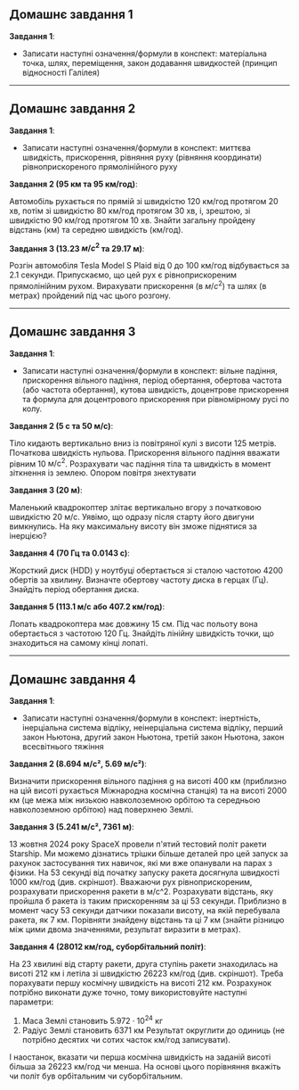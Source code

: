 ## Домашнє завдання 1

**Завдання 1**:
- Записати наступні означення/формули в конспект: матеріальна точка, шлях, переміщення, закон додавання швидкостей (принцип відносності Галілея)

---

## Домашнє завдання 2

**Завдання 1**:
- Записати наступні означення/формули в конспект: миттєва швидкість, прискорення, рівняння руху (рівняння координати) рівноприскореного прямолінійного руху

**Завдання 2 (95 км та 95 км/год)**:

Автомобіль рухається по прямій зі швидкістю 120 км/год протягом 20 хв, потім зі швидкістю 80 км/год протягом 30 хв, і, зрештою, зі швидкістю 90 км/год протягом 10 хв. Знайти загальну пройдену відстань (км) та середню швидкість (км/год).

**Завдання 3 (13.23 $м/с^2$ та 29.17 м)**:

Розгін автомобіля Tesla Model S Plaid від 0 до 100 км/год відбувається за 2.1 секунди. Припускаємо, що цей рух є рівноприскореним прямолінійним рухом. Вирахувати прискорення (в $м/с^2$) та шлях (в метрах) пройдений під час цього розгону.

---

## Домашнє завдання 3

**Завдання 1**:
- Записати наступні означення/формули в конспект: вільне падіння, прискорення вільного падіння, період обертання, обертова частота (або частота обертання), кутова швидкість, доцентрове прискорення та формула для доцентрового прискорення при рівномірному русі по колу.

**Завдання 2 (5 с та 50 м/с)**:

Тіло кидають вертикально вниз із повітряної кулі з висоти 125 метрів. Початкова швидкість нульова. Прискорення вільного падіння вважати рівним 10 $\text{м}/\text{с}^2$. Розрахувати час падіння тіла та швидкість в момент зіткнення із землею. Опором повітря знехтувати

**Завдання 3 (20 м)**:

Маленький квадрокоптер злітає вертикально вгору з початковою швидкістю 20 м/с. Уявімо, що одразу після старту його двигуни вимкнулись. На яку максимальну висоту він зможе піднятися за інерцією?

**Завдання 4 (70 Гц та 0.0143 с)**:

Жорсткий диск (HDD) у ноутбуці обертається зі сталою частотою 4200 обертів за хвилину. Визначте обертову частоту диска в герцах (Гц). Знайдіть період обертання диска.

**Завдання 5 (113.1 м/с або 407.2 км/год)**:

Лопать квадрокоптера має довжину 15 см. Під час польоту вона обертається з частотою 120 Гц. Знайдіть лінійну швидкість точки, що знаходиться на самому кінці лопаті.

---


## Домашнє завдання 4

**Завдання 1**:
- Записати наступні означення/формули в конспект: інертність, інерціальна система відліку, неінерціальна система відліку, перший закон Ньютона, другий закон Ньютона, третій закон Ньютона, закон всесвітнього тяжіння

**Завдання 2 (8.694 м/с², 5.69 м/с²)**:

Визначити прискорення вільного падіння g на висоті 400 км  (приблизно на цій висоті рухається Міжнародна космічна станція) та на висоті 2000 км (це межа між низькою навколоземною орбітою та середньою навколоземною орбітою) над поверхнею Землі.

**Завдання 3 (5.241 м/с², 7361 м)**:

13 жовтня 2024 року SpaceX провели п'ятий тестовий політ ракети Starship. Ми можемо дізнатись трішки більше деталей про цей запуск за рахунок застосування тих навичок, які ми вже опанували на парах з фізики. На 53 секунді від початку запуску ракета досягнула швидкості 1000 км/год (див. скріншот). Вважаючи рух рівноприскореним, розрахувати прискорення ракети в м/с^2. Розрахувати відстань, яку пройшла б ракета із таким прискоренням за ці 53 секунди. Приблизно в момент часу 53 секунди датчики показали висоту, на якій перебувала ракета, як 7 км. Порівняти знайдену відстань та ці 7 км (знайти різницю між цими двома значеннями, результат виразити в метрах).

**Завдання 4 (28012 км/год, суборбітальний політ)**:

На 23 хвилині від старту ракети, друга ступінь ракети знаходилась на висоті 212 км і летіла зі швидкістю 26223 км/год (див. скріншот). Треба порахувати першу космічну швидкість на висоті 212 км. Розрахунок потрібно виконати дуже точно, тому використовуйте наступні параметри:
1. Маса Землі становить $5.972 \cdot 10^{24}$ кг
2. Радіус Землі становить 6371 км
Результат округлити до одиниць (не потрібно десятих чи сотих часток км/год записувати).

І наостанок, вказати чи перша космічна швидкість на заданій висоті більша за 26223 км/год чи менша. На основі цього порівняння вкажіть чи політ був орбітальним чи суборбітальним.